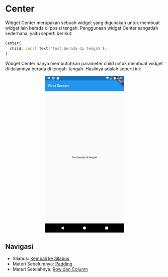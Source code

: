 # Center
Widget Center merupakan sebuah widget yang digunakan untuk membuat widget lain berada di posisi tengah. Penggunaan widget Center sangatlah sederhana, yaitu seperti berikut:  

```dart
Center(
  child: const Text('Text berada di tengah'),
)
```  

Widget Center hanya membutuhkan parameter child untuk membuat widget di dalamnya berada di tengah-tengah. Hasilnya adalah seperti ini:

<p align="center">
<img src="https://github.com/alfikiafan/ITCLUB-Android-Dev/blob/main/2%20-%20Widget%20(Bagian%201)/assets/2.7%20-%20Center.jpeg?raw=true" alt="Widget Center" style="height: 500px;"/>  
</p>  

## Navigasi
- Silabus: [Kembali ke Silabus](https://github.com/alfikiafan/ITCLUB-Android-Dev)
- Materi Sebelumnya: [Padding](https://github.com/alfikiafan/ITCLUB-Android-Dev/blob/main/2%20-%20Widget%20(Bagian%201)/2.6%20Padding.md)
- Materi Setelahnya: [Row dan Column](https://github.com/alfikiafan/ITCLUB-Android-Dev/blob/main/2%20-%20Widget%20(Bagian%201)/2.8%20Row%20dan%20Column.md)
